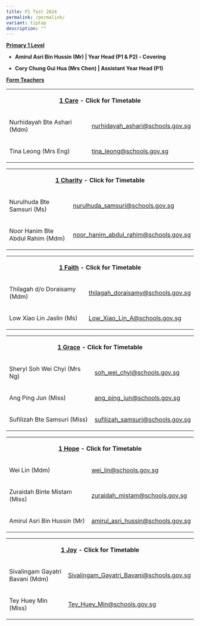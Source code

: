 ```yaml
---
title: P1 Test 2024
permalink: /permalink/
variant: tiptap
description: ""
---
```

<p><strong><u>Primary 1 Level</u></strong></p><ul data-tight="true" class="tight"><li><p><strong>Amirul Asri Bin Hussin (Mr) | Year Head (P1 &amp; P2) - Covering</strong></p></li><li><p><strong>Cory Chung Gui Hua (Mrs Chen) | Assistant Year Head (P1)</strong></p></li></ul><p></p><p><strong><u>Form Teachers</u></strong></p><table><tbody><tr><th rowspan="1" colspan="2"><p><a href="/files/Timetable 2024/1_Care___2024.pdf" rel="noopener noreferrer nofollow" target="_blank">1 Care</a> - Click for Timetable</p></th></tr><tr><td rowspan="1" colspan="1"><p>Nurhidayah Bte Ashari (Mdm)</p><p></p></td><td rowspan="1" colspan="1"><p><a href="mailto:nurhidayah_ashari@schools.gov.sg" rel="noopener noreferrer nofollow" target="_blank">nurhidayah_ashari@schools.gov.sg</a></p></td></tr><tr><td rowspan="1" colspan="1"><p>Tina Leong (Mrs Eng)</p></td><td rowspan="1" colspan="1"><p><a href="mailto:tina_leong@schools.gov.sg" rel="noopener noreferrer nofollow" target="_blank">tina_leong@schools.gov.sg</a></p></td></tr></tbody></table><p></p><table><tbody><tr><th rowspan="1" colspan="2"><p><a href="/files/Timetable 2024/1_Charity___2024.pdf" rel="noopener noreferrer nofollow" target="_blank">1 Charity</a> - Click for Timetable</p></th></tr><tr><td rowspan="1" colspan="1"><p>Nurulhuda Bte Samsuri (Ms)</p></td><td rowspan="1" colspan="1"><p><a href="mailto:nurulhuda_samsuri@schools.gov.sg" rel="noopener noreferrer nofollow" target="_blank">nurulhuda_samsuri@schools.gov.sg</a></p></td></tr><tr><td rowspan="1" colspan="1"><p>Noor Hanim Bte Abdul Rahim (Mdm)</p></td><td rowspan="1" colspan="1"><p><a href="mailto:noor_hanim_abdul_rahim@schools.gov.sg" rel="noopener noreferrer nofollow" target="_blank">noor_hanim_abdul_rahim@schools.gov.sg</a></p></td></tr></tbody></table><p></p><table><tbody><tr><th rowspan="1" colspan="2"><p><a href="/files/Timetable 2024/1_Faith___2024.pdf" rel="noopener noreferrer nofollow" target="_blank">1 Faith</a> - Click for Timetable</p></th></tr><tr><td rowspan="1" colspan="1"><p>Thilagah d/o Doraisamy (Mdm)</p></td><td rowspan="1" colspan="1"><p><a href="mailto:thilagah_doraisamy@schools.gov.sg" rel="noopener noreferrer nofollow" target="_blank">thilagah_doraisamy@schools.gov.sg</a></p></td></tr><tr><td rowspan="1" colspan="1"><p>Low Xiao Lin Jaslin (Ms)</p></td><td rowspan="1" colspan="1"><p><a href="mailto:Low_Xiao_Lin_A@schools.gov.sg" rel="noopener noreferrer nofollow" target="_blank">Low_Xiao_Lin_A@schools.gov.sg</a></p></td></tr></tbody></table><p></p><table><tbody><tr><th rowspan="1" colspan="2"><p><a href="/files/Timetable 2024/1_Grace___2024.pdf" rel="noopener noreferrer nofollow" target="_blank">1 Grace</a> - Click for Timetable</p></th></tr><tr><td rowspan="1" colspan="1"><p>Sheryl Soh Wei Chyi (Mrs Ng)</p></td><td rowspan="1" colspan="1"><p><a href="mailto:soh_wei_chyi@schools.gov.sg" rel="noopener noreferrer nofollow" target="_blank">soh_wei_chyi@schools.gov.sg</a></p></td></tr><tr><td rowspan="1" colspan="1"><p>Ang Ping Jun (Miss)</p></td><td rowspan="1" colspan="1"><p><a href="mailto:ang_ping_jun@schools.gov.sg" rel="noopener noreferrer nofollow" target="_blank">ang_ping_jun@schools.gov.sg</a></p></td></tr><tr><td rowspan="1" colspan="1"><p>Sufilizah Bte Samsuri (Miss)</p></td><td rowspan="1" colspan="1"><p><a href="mailto:sufilizah_samsuri@schools.gov.sg" rel="noopener noreferrer nofollow" target="_blank">sufilizah_samsuri@schools.gov.sg</a></p></td></tr></tbody></table><p></p><table><tbody><tr><th rowspan="1" colspan="2"><p><a href="/files/Timetable 2024/1_Hope___2024.pdf" rel="noopener noreferrer nofollow" target="_blank">1 Hope</a> - Click for Timetable</p></th></tr><tr><td rowspan="1" colspan="1"><p>Wei Lin (Mdm)</p></td><td rowspan="1" colspan="1"><p><a href="mailto:wei_lin@schools.gov.sg" rel="noopener noreferrer nofollow" target="_blank">wei_lin@schools.gov.sg</a></p></td></tr><tr><td rowspan="1" colspan="1"><p>Zuraidah Binte Mistam (Miss)</p></td><td rowspan="1" colspan="1"><p><a href="mailto:zuraidah_mistam@schools.gov.sg" rel="noopener noreferrer nofollow" target="_blank">zuraidah_mistam@schools.gov.sg</a></p></td></tr><tr><td rowspan="1" colspan="1"><p>Amirul Asri Bin Hussin (Mr)</p></td><td rowspan="1" colspan="1"><p><a href="mailto:amirul_asri_hussin@schools.gov.sg" rel="noopener noreferrer nofollow" target="_blank">amirul_asri_hussin@schools.gov.sg</a></p></td></tr></tbody></table><p></p><table><tbody><tr><th rowspan="1" colspan="2"><p><a href="/files/Timetable 2024/1_Joy___2024.pdf" rel="noopener noreferrer nofollow" target="_blank">1 Joy</a> - Click for Timetable</p></th></tr><tr><td rowspan="1" colspan="1"><p>Sivalingam Gayatri Bavani (Mdm)</p></td><td rowspan="1" colspan="1"><p><a href="mailto:Sivalingam_Gayatri_Bavani@schools.gov.sg" rel="noopener noreferrer nofollow" target="_blank">Sivalingam_Gayatri_Bavani@schools.gov.sg</a></p></td></tr><tr><td rowspan="1" colspan="1"><p>Tey Huey Min (Miss)</p></td><td rowspan="1" colspan="1"><p><a href="mailto:Tey_Huey_Min@schools.gov.sg" rel="noopener noreferrer nofollow" target="_blank">Tey_Huey_Min@schools.gov.sg</a></p></td></tr></tbody></table><p></p>